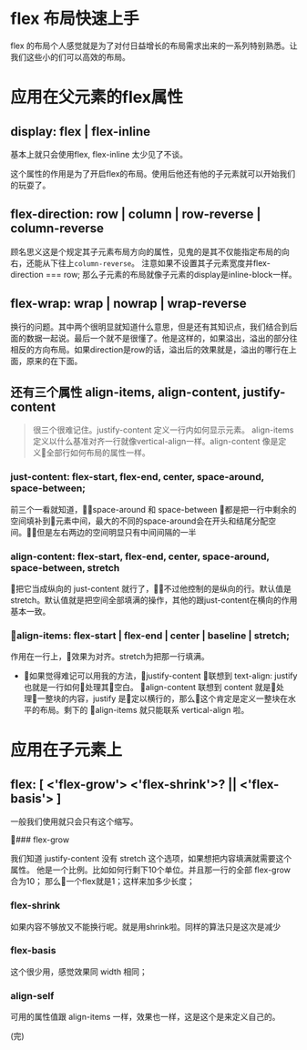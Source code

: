 # flex 布局快速上手

flex 的布局个人感觉就是为了对付日益增长的布局需求出来的一系列特别熟悉。让我们这些小的们可以高效的布局。

# 应用在父元素的flex属性

## display: flex | flex-inline

基本上就只会使用flex, flex-inline 太少见了不谈。

这个属性的作用是为了开启flex的布局。使用后他还有他的子元素就可以开始我们的玩耍了。

## flex-direction: row | column | row-reverse | column-reverse

顾名思义这是个规定其子元素布局方向的属性，见鬼的是其不仅能指定布局的向右，还能从下往上`column-reverse`。
注意如果不设置其子元素宽度并flex-direction === row; 那么子元素的布局就像子元素的display是inline-block一样。

## flex-wrap: wrap | nowrap | wrap-reverse

换行的问题。其中两个很明显就知道什么意思，但是还有其知识点，我们结合到后面的数据一起说。最后一个就不是很懂了。他是这样的，如果溢出，溢出的部分往相反的方向布局。如果direction是row的话，溢出后的效果就是，溢出的哪行在上面，原来的在下面。

## 还有三个属性 align-items, align-content, justify-content

> 很三个很难记住。justify-content 定义一行内如何显示元素。 align-items 定义以什么基准对齐一行就像vertical-align一样。align-content 像是定义全部行如何布局的属性一样。

### just-content: flex-start, flex-end, center, space-around, space-between;

前三个一看就知道，space-around 和 space-between 都是把一行中剩余的空间填补到元素中间，最大的不同的space-around会在开头和结尾分配空间。但是左右两边的空间明显只有中间间隔的一半

### align-content: flex-start, flex-end, center, space-around, space-between, stretch

把它当成纵向的 just-content 就行了，不过他控制的是纵向的行。默认值是stretch。默认值就是把空间全部填满的操作，其他的跟just-content在横向的作用基本一致。

### align-items: flex-start | flex-end | center | baseline | stretch;

作用在一行上，效果为对齐。stretch为把那一行填满。

* 如果觉得难记可以用我的方法，justify-content 联想到 text-align: justify 也就是一行如何处理其空白。 align-content 联想到 content 就是处理一整块的内容，justify 是定以横行的，那么这个肯定是定义一整块在水平的布局。剩下的 align-items 就只能联系 vertical-align 啦。

# 应用在子元素上

## flex: [ <'flex-grow'> <'flex-shrink'>? || <'flex-basis'> ]

一般我们使用就只会只有这个缩写。

### flex-grow

我们知道 justify-content 没有 stretch 这个选项，如果想把内容填满就需要这个属性。 他是一个比例。比如如何行剩下10个单位。并且那一行的全部 flex-grow 合为10； 那么一个flex就是1；这样来加多少长度；

### flex-shrink

如果内容不够放又不能换行呢。就是用shrink啦。同样的算法只是这次是减少

### flex-basis 

这个很少用，感觉效果同 width 相同；

### align-self

可用的属性值跟 align-items 一样，效果也一样，这是这个是来定义自己的。

(完)


